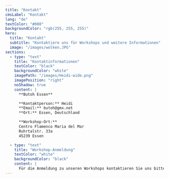 ```yaml
---
title: "Kontakt"
cmsLabel: "Kontakt"
lang: "de"
textColor: "#000"
backgroundColor: "rgb(255, 255, 255)"
hero:
  title: "Kontakt"
  subtitle: "Kontaktiere uns für Workshops und weitere Informationen"
  image: "/images/wolken.JPG"
sections:
  - type: "text"
    title: "Kontaktinformationen"
    textColor: "black"
    backgroundColor: "white"
    imagePath: "/images/Heidi-wide.png"
    imagePosition: "right"
    noShadow: true
    content: |
      **Butoh Essen**

      **Kontaktperson:** Heidi  
      **Email:** butoh@gmx.net  
      **Ort:** Essen, Deutschland

      **Workshop-Ort:**  
      Centro Flamenco Maria del Mar  
      Ruhrtalstr. 33a  
      45239 Essen

  - type: "text"
    title: "Workshop-Anmeldung"
    textColor: "white"
    backgroundColor: "black"
    content: |
      Für die Anmeldung zu unseren Workshops kontaktieren Sie uns bitte per Email. Wir freuen uns darauf, von Ihnen zu hören!
---
```

